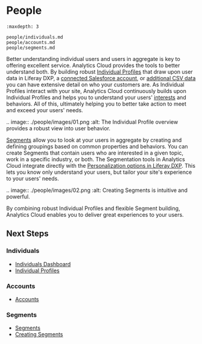 # People

```{toctree}
:maxdepth: 3

people/individuals.md
people/accounts.md
people/segments.md
```

Better understanding individual users and users in aggregate is key to offering excellent service. Analytics Cloud provides the tools to better understand both. By building robust [Individual Profiles](./people/individuals/individual-profiles.md) that draw upon user data in Liferay DXP, a [connected Salesforce account](./connecting-data-sources/adding-a-salesforce-data-source.md), or [additional CSV data](./connecting-data-sources/adding-a-csv-data-source.md) you can have extensive detail on who your customers are. As Individual Profiles interact with your site, Analytics Cloud continuously builds upon Individual Profiles and helps you to understand your users' [interests](./workspace-data/definitions/managing-interest-topics.html#understanding-interests) and behaviors. All of this, ultimately helping you to better take action to meet and exceed your users' needs.

.. image:: ./people/images/01.png
  :alt: The Individual Profile overview provides a robust view into user behavior.

[Segments](./people/segments/segments.md) allow you to look at your users in aggregate by creating and defining groupings based on common properties and behaviors. You can create Segments that contain users who are interested in a given topic, work in a specific industry, or both. The Segmentation tools in Analytics Cloud integrate directly with the [Personalization options in Liferay DXP](./optimization/personalizing-content-with-segments.md). This lets you know only understand your users, but tailor your site's experience to your users' needs.

.. image:: ./people/images/02.png
  :alt: Creating Segments is intuitive and powerful.

By combining robust Individual Profiles and flexible Segment building, Analytics Cloud enables you to deliver great experiences to your users.

## Next Steps

### Individuals

- [Individuals Dashboard](./people/individuals/individuals-dashboard.md)
- [Individual Profiles](./people/individuals/individual-profiles.md)

### Accounts

- [Accounts](./people/accounts.md)

### Segments

- [Segments](./people/segments/segments.md)
- [Creating Segments](./people/segments/creating-segments.md)